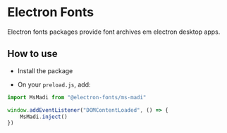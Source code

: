 # Electron Fonts

Electron fonts packages provide font archives em electron desktop apps.

## How to use

* Install the package

* On your `preload.js`, add:

```ts
import MsMadi from "@electron-fonts/ms-madi"

window.addEventListener("DOMContentLoaded", () => {
    MsMadi.inject()
})
```
